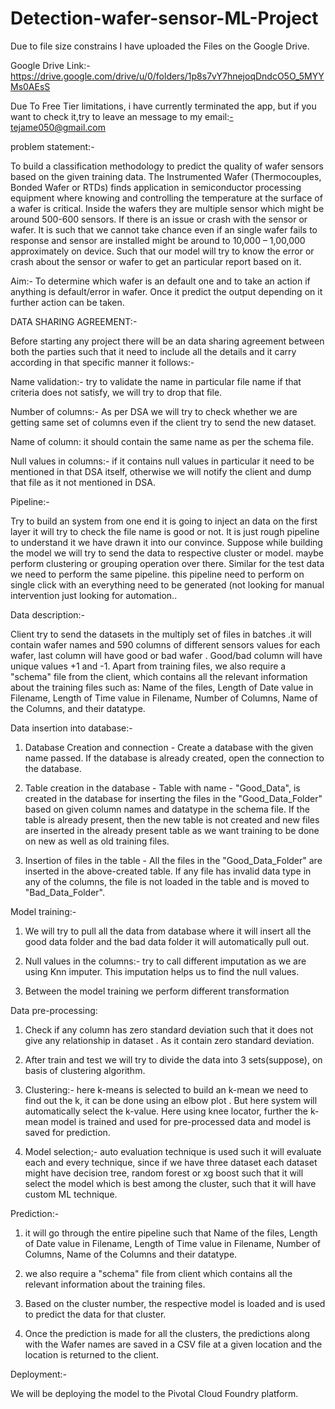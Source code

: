 # Detection-wafer-sensor-ML-Project

Due to file size constrains I have uploaded the Files on the Google Drive.

Google Drive Link:- https://drive.google.com/drive/u/0/folders/1p8s7vY7hnejoqDndcO5O_5MYYMs0AEsS

Due To Free Tier limitations, i have currently terminated the app, but if you want to check it,try to leave an message to my email:-tejame050@gmail.com

problem statement:-

To build a classification methodology to predict the quality of wafer sensors based on the given training data. 
The Instrumented Wafer (Thermocouples, Bonded Wafer or RTDs) finds application in semiconductor processing equipment where knowing and controlling the temperature at the surface of a wafer is critical. Inside the wafers they are multiple sensor which might be around 500-600 sensors.
If there is an issue or crash with the sensor or wafer.
It is such that we cannot take chance even if an single wafer fails to response and sensor are installed might be around to 10,000 – 1,00,000 approximately on device. Such that our model will try to know the error or crash about the sensor or wafer to get an particular report based on it.

Aim:-
To determine which wafer is an default one and to take an action if anything is default/error in wafer. Once it predict the output depending on it further action can be taken.

DATA SHARING AGREEMENT:-

Before starting any project there will be an data sharing agreement between both the parties such that it need to include all the details and it carry according in that specific manner it follows:-

Name validation:- try to validate the name in particular file name if that criteria does not satisfy, we will try to drop that file.

Number of columns:- As per DSA we will try to check whether we are getting same set of columns even if the client try to send the new dataset.

Name of column: it should contain the same name as per the schema file.

Null values in columns:-  if it contains null values in particular it need to be mentioned in that DSA itself, otherwise we will notify the client and dump that file as it not mentioned in DSA.

Pipeline:-

Try to build an system from one end it is going to inject an data on the first layer it will try to check the file name is good or not. It is just rough pipeline to understand it we have drawn it into our convince.
Suppose while building the model we will try to send the data to respective cluster or model. maybe perform clustering or grouping operation over there.
Similar for the test data we need to perform the same pipeline.
this pipeline need to perform on single click with an everything need to be generated (not looking for manual intervention just looking for automation..

Data description:-

Client try to send the datasets in the multiply set of files in batches .it will contain wafer names and 590 columns of different sensors values for each wafer, last column will have good or bad wafer .
Good/bad column will have unique values +1 and -1.
Apart from training files, we also require a "schema" file from the client, which contains all the relevant information about the training files such as: 
       Name of the files, Length of Date value in Filename, Length of Time value in Filename, Number of  Columns, Name of the Columns, and their datatype.

Data insertion into database:-

1) Database Creation and connection - Create a database with the given name passed. If the database is already created, open the connection to the database. 

2) Table creation in the database - Table with name - "Good_Data", is created in the database for inserting the files in the "Good_Data_Folder" based on given column names and datatype in the schema file. If the table is already present, then the new table is not created and new files are inserted in the already present table as we want training to be done on new as well as old training files.     

3) Insertion of files in the table - All the files in the "Good_Data_Folder" are inserted in the above-created table. If any file has invalid data type in any of the columns, the file is not loaded in the table and is moved to "Bad_Data_Folder".

Model training:-

1) We will  try to pull all the data from database where it will insert all the good data folder and the bad data folder it will automatically pull out.

2) Null values in the columns:- try to call different imputation as we are using Knn imputer. This imputation helps us to find the null values.

3) Between the model training we perform different transformation 

Data pre-processing:      

1) Check if any column has zero standard deviation such that it does not give any relationship in dataset . As it contain zero standard deviation.

2) After train and test we will try to divide the data into 3 sets(suppose), on basis of clustering algorithm.

3) Clustering:- here k-means is selected to build an k-mean we need to find out the k, it can be done using an elbow plot . But here system will automatically select the k-value. Here using knee locator, further the k-mean model is trained and used for pre-processed data and model is saved for prediction.

4) Model selection;- auto evaluation technique is used such it will evaluate each and every technique, since if we have three dataset each dataset might have decision tree, random forest or xg boost such that it will select the model which is best among the cluster, such that it will have custom ML technique.

Prediction:-

1) it will go through the entire pipeline such that Name of the files, Length of Date value in Filename, Length of Time value in Filename, Number of Columns, Name of the Columns and their datatype.

2) we also require a "schema" file from client which contains all the relevant information about the training files.

3) Based on the cluster number, the respective model is loaded and is used to predict the data for that cluster.

4) Once the prediction is made for all the clusters, the predictions along with the Wafer names are saved in a CSV file at a given location and the location is returned    to the client.

Deployment:-

We will be deploying the model to the Pivotal Cloud Foundry platform. 




